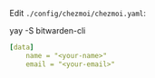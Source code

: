 Edit `./config/chezmoi/chezmoi.yaml`:


yay -S bitwarden-cli
``` yaml
[data]
    name = "<your-name>"
    email = "<your-email>"

```
